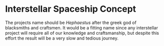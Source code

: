 Interstellar Spaceship Concept
=============================

The projects name should be *Hephaestus* after the greek god of blacksmiths and craftsmen. It would be a fitting name since any interstellar project will require all of our knowledge and craftsmanship, but despite this effort the result will be a very slow and tedious journey. 


